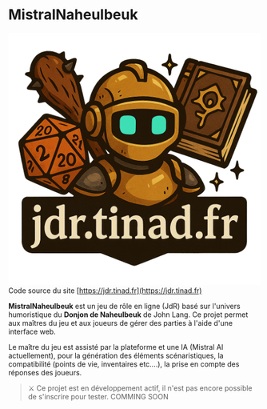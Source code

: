 # MistralNaheulbeuk

![logo](public/logo.png)
Code source du site [https://jdr.tinad.fr](https://jdr.tinad.fr)

**MistralNaheulbeuk** est un jeu de rôle en ligne (JdR) basé sur l'univers humoristique du **Donjon de Naheulbeuk** de John Lang. Ce projet permet aux maîtres du jeu et aux joueurs de gérer des parties à l'aide d'une interface web.

Le maître du jeu est assisté par la plateforme et une IA (Mistral AI actuellement), pour la génération des éléments scénaristiques, la compatibilité (points de vie, inventaires etc....), la prise en compte des réponses des joueurs.




> ⚔️ Ce projet est en développement actif, il n'est pas encore possible de s'inscrire pour tester. COMMING SOON
